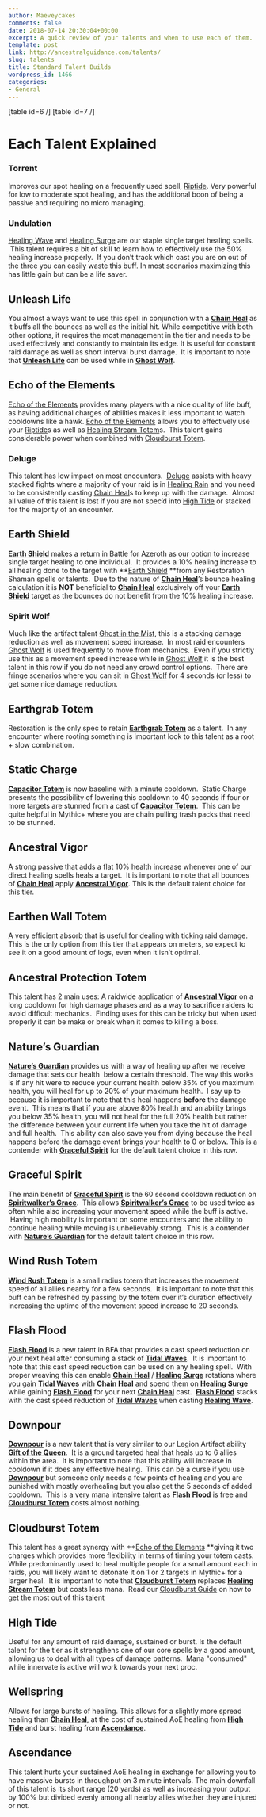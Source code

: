 ```yaml
---
author: Maeveycakes
comments: false
date: 2018-07-14 20:30:04+00:00
excerpt: A quick review of your talents and when to use each of them.
template: post
link: http://ancestralguidance.com/talents/
slug: talents
title: Standard Talent Builds
wordpress_id: 1466
categories:
- General
---
```


[table id=6 /]
[table id=7 /]		
			

# Each Talent Explained

		
			

### Torrent

		
		

Improves our spot healing on a frequently used spell, [Riptide](http://bfa.wowhead.com/spell=61295/riptide). Very powerful for low to moderate spot healing, and has the additional boon of being a passive and requiring no micro managing.

		
			

### Undulation

		
		

[Healing Wave](http://bfa.wowhead.com/spell=77472/healing-wave) and [Healing Surge](http://bfa.wowhead.com/spell=8004/healing-surge) are our staple single target healing spells.  This talent requires a bit of skill to learn how to effectively use the 50% healing increase properly.  If you don’t track which cast you are on out of the three you can easily waste this buff. In most scenarios maximizing this has little gain but can be a life saver.

		
			

### 

## Unleash Life

		
		

You almost always want to use this spell in conjunction with a [**Chain Heal**](http://www.wowhead.com/spell=1064) as it buffs all the bounces as well as the initial hit. While competitive with both other options, it requires the most management in the tier and needs to be used effectively and constantly to maintain its edge. It is useful for constant raid damage as well as short interval burst damage.  It is important to note that [**Unleash Life**](http://bfa.wowhead.com/spell=73685/unleash-life) can be used while in [**Ghost Wolf**](http://bfa.wowhead.com/spell=45528/ghost-wolf).

		
			

### 

## Echo of the Elements

		
		

[Echo of the Elements](http://bfa.wowhead.com/spell=108283/echo-of-the-elements) provides many players with a nice quality of life buff, as having additional charges of abilities makes it less important to watch cooldowns like a hawk. [Echo of the Elements](http://bfa.wowhead.com/spell=108283/echo-of-the-elements) allows you to effectively use your [Riptide](http://bfa.wowhead.com/spell=61295/riptide)s as well as [Healing Stream Totem](http://bfa.wowhead.com/spell=5394/healing-stream-totem)s.  This talent gains considerable power when combined with [Cloudburst Totem](http://bfa.wowhead.com/spell=157153/cloudburst-totem).

		
			

### Deluge

		
		

This talent has low impact on most encounters.  [Deluge](http://bfa.wowhead.com/spell=200076/deluge) assists with heavy stacked fights where a majority of your raid is in [Healing Rain](http://bfa.wowhead.com/spell=73920/healing-rain) and you need to be consistently casting [Chain Heal](http://bfa.wowhead.com/spell=1064/chain-heal)s to keep up with the damage.  Almost all value of this talent is lost if you are not spec’d into [High Tide](http://bfa.wowhead.com/spell=157154/high-tide) or stacked for the majority of an encounter.

		
			

### 

## Earth Shield

		
		

[**Earth Shield**](http://bfa.wowhead.com/spell=974/earth-shield) makes a return in Battle for Azeroth as our option to increase single target healing to one individual.  It provides a 10% healing increase to all healing done to the target with **[Earth Shield](http://bfa.wowhead.com/spell=974/earth-shield) **from any Restoration Shaman spells or talents.  Due to the nature of [**Chain Heal**](http://bfa.wowhead.com/spell=1064/chain-heal)’s bounce healing calculation it is **NOT** beneficial to [**Chain Heal**](http://bfa.wowhead.com/spell=1064/chain-heal) exclusively off your [**Earth Shield**](http://bfa.wowhead.com/spell=974/earth-shield) target as the bounces do not benefit from the 10% healing increase.

		
			

### Spirit Wolf

		
		

Much like the artifact talent [Ghost in the Mist](http://bfa.wowhead.com/spell=207351/ghost-in-the-mist), this is a stacking damage reduction as well as movement speed increase.  In most raid encounters [Ghost Wolf](http://bfa.wowhead.com/spell=45528/ghost-wolf) is used frequently to move from mechanics.  Even if you strictly use this as a movement speed increase while in [Ghost Wolf](http://bfa.wowhead.com/spell=45528/ghost-wolf) it is the best talent in this row if you do not need any crowd control options.  There are fringe scenarios where you can sit in [Ghost Wolf](http://bfa.wowhead.com/spell=45528/ghost-wolf) for 4 seconds (or less) to get some nice damage reduction.

		
			

### 

## Earthgrab Totem

		
		

Restoration is the only spec to retain [**Earthgrab Totem**](http://bfa.wowhead.com/spell=51485/earthgrab-totem) as a talent.  In any encounter where rooting something is important look to this talent as a root + slow combination.

		
			

### 

## Static Charge

		
		

[**Capacitor Totem**](http://bfa.wowhead.com/spell=192058/capacitor-totem) is now baseline with a minute cooldown.  Static Charge presents the possibility of lowering this cooldown to 40 seconds if four or more targets are stunned from a cast of [**Capacitor Totem**](http://bfa.wowhead.com/spell=192058/capacitor-totem).  This can be quite helpful in Mythic+ where you are chain pulling trash packs that need to be stunned.

		
			

### 

## Ancestral Vigor

		
		

A strong passive that adds a flat 10% health increase whenever one of our direct healing spells heals a target.  It is important to note that all bounces of [**Chain Heal**](http://bfa.wowhead.com/spell=1064/chain-heal) apply [**Ancestral Vigor**](http://bfa.wowhead.com/spell=207401/ancestral-vigor). This is the default talent choice for this tier.

		
			

### 

## Earthen Wall Totem

		
		

A very efficient absorb that is useful for dealing with ticking raid damage. This is the only option from this tier that appears on meters, so expect to see it on a good amount of logs, even when it isn’t optimal.

		
			

### 

## Ancestral Protection Totem

		
		

This talent has 2 main uses: A raidwide application of [**Ancestral Vigor**](http://bfa.wowhead.com/spell=207401/ancestral-vigor) on a long cooldown for high damage phases and as a way to sacrifice raiders to avoid difficult mechanics.  Finding uses for this can be tricky but when used properly it can be make or break when it comes to killing a boss.

		
			

### 

## Nature’s Guardian

		
		

[**Nature’s Guardian**](http://bfa.wowhead.com/spell=30884/natures-guardian) provides us with a way of healing up after we receive damage that sets our health  below a certain threshold. The way this works is if any hit were to reduce your current health below 35% of you maximum health, you will heal for up to 20% of your maximum health.  I say up to because it is important to note that this heal happens **before** the damage event.  This means that if you are above 80% health and an ability brings you below 35% health, you will not heal for the full 20% health but rather the difference between your current life when you take the hit of damage and full health.  This ability can also save you from dying because the heal happens before the damage event brings your health to 0 or below. This is a contender with [**Graceful Spirit**](http://bfa.wowhead.com/spell=192088/graceful-spirit) for the default talent choice in this row.

		
			

### 

## Graceful Spirit

		
		

The main benefit of [**Graceful Spirit**](http://bfa.wowhead.com/spell=192088/graceful-spirit) is the 60 second cooldown reduction on [**Spiritwalker’s Grace**](http://bfa.wowhead.com/spell=79206/spiritwalkers-grace).  This allows [**Spiritwalker’s Grace**](http://bfa.wowhead.com/spell=79206/spiritwalkers-grace) to be used twice as often while also increasing your movement speed while the buff is active.  Having high mobility is important on some encounters and the ability to continue healing while moving is unbelievably strong.  This is a contender with [**Nature’s Guardian**](http://bfa.wowhead.com/spell=30884/natures-guardian) for the default talent choice in this row.

		
			

### 

## Wind Rush Totem

		
		

[**Wind Rush Totem**](http://bfa.wowhead.com/spell=192077/wind-rush-totem) is a small radius totem that increases the movement speed of all allies nearby for a few seconds.  It is important to note that this buff can be refreshed by passing by the totem over it’s duration effectively increasing the uptime of the movement speed increase to 20 seconds.

		
			

### 

## Flash Flood

		
		

[**Flash Flood**](http://bfa.wowhead.com/spell=280614/flash-flood) is a new talent in BFA that provides a cast speed reduction on your next heal after consuming a stack of [**Tidal Waves**](http://bfa.wowhead.com/spell=51564/tidal-waves).  It is important to note that this cast speed reduction can be used on any healing spell.  With proper weaving this can enable [**Chain Heal**](http://bfa.wowhead.com/spell=1064/chain-heal) / [**Healing Surge**](http://bfa.wowhead.com/spell=8004/healing-surge) rotations where you gain [**Tidal Waves**](http://bfa.wowhead.com/spell=51564/tidal-waves) with [**Chain Heal**](http://bfa.wowhead.com/spell=1064/chain-heal) and spend them on [**Healing Surge**](http://bfa.wowhead.com/spell=8004/healing-surge) while gaining [**Flash Flood**](http://bfa.wowhead.com/spell=280614/flash-flood) for your next [**Chain Heal**](http://bfa.wowhead.com/spell=1064/chain-heal) cast.  [**Flash Flood**](http://bfa.wowhead.com/spell=280614/flash-flood) stacks with the cast speed reduction of [**Tidal Waves**](http://bfa.wowhead.com/spell=51564/tidal-waves) when casting [**Healing Wave**](http://bfa.wowhead.com/spell=77472/healing-wave).

		
			

### 

## Downpour

		
		

[**Downpour**](http://bfa.wowhead.com/spell=207778/downpour) is a new talent that is very similar to our Legion Artifact ability [**Gift of the Queen**](http://bfa.wowhead.com/spell=278082/gift-of-the-queen).  It is a ground targeted heal that heals up to 6 allies within the area.  It is important to note that this ability will increase in cooldown if it does any effective healing.  This can be a curse if you use [**Downpour**](http://bfa.wowhead.com/spell=207778/downpour) but someone only needs a few points of healing and you are punished with mostly overhealing but you also get the 5 seconds of added cooldown.  This is a very mana intensive talent as [**Flash Flood**](http://bfa.wowhead.com/spell=280614/flash-flood) is free and [**Cloudburst Totem**](http://bfa.wowhead.com/spell=157153/cloudburst-totem) costs almost nothing.

		
			

### 

## Cloudburst Totem

		
		

This talent has a great synergy with **[Echo of the Elements](http://bfa.wowhead.com/spell=108283/echo-of-the-elements) **giving it two charges which provides more flexibility in terms of timing your totem casts. While predominantly used to heal multiple people for a small amount each in raids, you will likely want to detonate it on 1 or 2 targets in Mythic+ for a larger heal.  It is important to note that [**Cloudburst Totem**](http://bfa.wowhead.com/spell=157153/cloudburst-totem) replaces [**Healing Stream Totem**](http://bfa.wowhead.com/spell=5394/healing-stream-totem) but costs less mana.  Read our [Cloudburst Guide](http://ancestralguidance.com/cbt) on how to get the most out of this talent

		
			

### 

## High Tide

		
		

Useful for any amount of raid damage, sustained or burst. Is the default talent for the tier as it strengthens one of our core spells by a good amount, allowing us to deal with all types of damage patterns.  Mana "consumed" while innervate is active will work towards your next proc.

		
			

### 

## Wellspring

		
		

Allows for large bursts of healing. This allows for a slightly more spread healing than [**Chain Heal**](http://bfa.wowhead.com/spell=1064/chain-heal), at the cost of sustained AoE healing from [**High Tide**](http://bfa.wowhead.com/spell=157154/high-tide) and burst healing from [**Ascendance**](http://www.wowhead.com/spell=114052).

		
			

### 

## Ascendance  


		
		

This talent hurts your sustained AoE healing in exchange for allowing you to have massive bursts in throughput on 3 minute intervals. The main downfall of this talent is its short range (20 yards) as well as increasing your output by 100% but divided evenly among all nearby allies whether they are injured or not.
